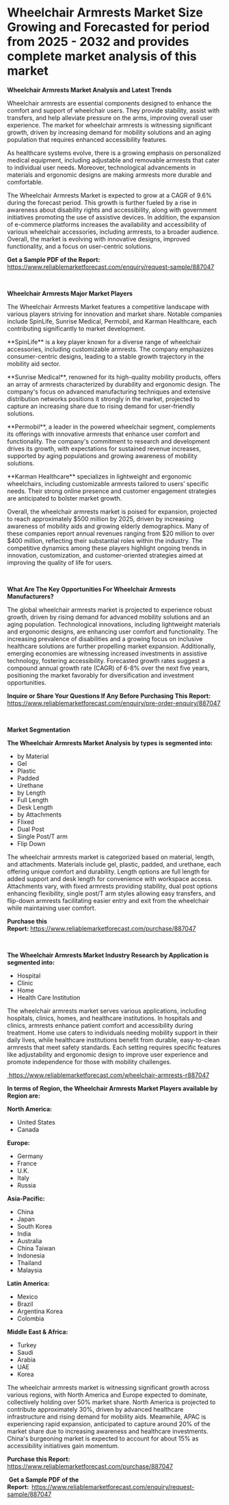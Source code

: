 <p><h1>Wheelchair Armrests Market Size Growing and Forecasted for period from 2025 - 2032 and provides complete market analysis of this market</h1></p><p><strong>Wheelchair Armrests Market Analysis and Latest Trends</strong></p>
<p><p>Wheelchair armrests are essential components designed to enhance the comfort and support of wheelchair users. They provide stability, assist with transfers, and help alleviate pressure on the arms, improving overall user experience. The market for wheelchair armrests is witnessing significant growth, driven by increasing demand for mobility solutions and an aging population that requires enhanced accessibility features. </p><p>As healthcare systems evolve, there is a growing emphasis on personalized medical equipment, including adjustable and removable armrests that cater to individual user needs. Moreover, technological advancements in materials and ergonomic designs are making armrests more durable and comfortable. </p><p>The Wheelchair Armrests Market is expected to grow at a CAGR of 9.6% during the forecast period. This growth is further fueled by a rise in awareness about disability rights and accessibility, along with government initiatives promoting the use of assistive devices. In addition, the expansion of e-commerce platforms increases the availability and accessibility of various wheelchair accessories, including armrests, to a broader audience. Overall, the market is evolving with innovative designs, improved functionality, and a focus on user-centric solutions.</p></p>
<p><strong>Get a Sample PDF of the Report:&nbsp;</strong> <a href="https://www.reliablemarketforecast.com/enquiry/request-sample/887047?utm_campaign=2445&utm_medium=2&utm_source=Github&utm_content=ia&utm_term=13042025&utm_id=wheelchair-armrests">https://www.reliablemarketforecast.com/enquiry/request-sample/887047</a></p>
<p>&nbsp;</p>
<p><strong>Wheelchair Armrests Major Market Players</strong></p>
<p><p>The Wheelchair Armrests Market features a competitive landscape with various players striving for innovation and market share. Notable companies include SpinLife, Sunrise Medical, Permobil, and Karman Healthcare, each contributing significantly to market development.</p><p>**SpinLife** is a key player known for a diverse range of wheelchair accessories, including customizable armrests. The company emphasizes consumer-centric designs, leading to a stable growth trajectory in the mobility aid sector.</p><p>**Sunrise Medical**, renowned for its high-quality mobility products, offers an array of armrests characterized by durability and ergonomic design. The company's focus on advanced manufacturing techniques and extensive distribution networks positions it strongly in the market, projected to capture an increasing share due to rising demand for user-friendly solutions.</p><p>**Permobil**, a leader in the powered wheelchair segment, complements its offerings with innovative armrests that enhance user comfort and functionality. The company's commitment to research and development drives its growth, with expectations for sustained revenue increases, supported by aging populations and growing awareness of mobility solutions.</p><p>**Karman Healthcare** specializes in lightweight and ergonomic wheelchairs, including customizable armrests tailored to users’ specific needs. Their strong online presence and customer engagement strategies are anticipated to bolster market growth.</p><p>Overall, the wheelchair armrests market is poised for expansion, projected to reach approximately $500 million by 2025, driven by increasing awareness of mobility aids and growing elderly demographics. Many of these companies report annual revenues ranging from $20 million to over $400 million, reflecting their substantial roles within the industry. The competitive dynamics among these players highlight ongoing trends in innovation, customization, and customer-oriented strategies aimed at improving the quality of life for users.</p></p>
<p>&nbsp;</p>
<p><strong>What Are The Key Opportunities For Wheelchair Armrests Manufacturers?</strong></p>
<p><p>The global wheelchair armrests market is projected to experience robust growth, driven by rising demand for advanced mobility solutions and an aging population. Technological innovations, including lightweight materials and ergonomic designs, are enhancing user comfort and functionality. The increasing prevalence of disabilities and a growing focus on inclusive healthcare solutions are further propelling market expansion. Additionally, emerging economies are witnessing increased investments in assistive technology, fostering accessibility. Forecasted growth rates suggest a compound annual growth rate (CAGR) of 6-8% over the next five years, positioning the market favorably for diversification and investment opportunities.</p></p>
<p><strong>Inquire or Share Your Questions If Any Before Purchasing This Report:</strong> <a href="https://www.reliablemarketforecast.com/enquiry/pre-order-enquiry/887047?utm_campaign=2445&utm_medium=2&utm_source=Github&utm_content=ia&utm_term=13042025&utm_id=wheelchair-armrests">https://www.reliablemarketforecast.com/enquiry/pre-order-enquiry/887047</a></p>
<p>&nbsp;</p>
<p><strong>Market Segmentation</strong></p>
<p><strong>The Wheelchair Armrests Market Analysis by types is segmented into:</strong></p>
<p><ul><li>by Material</li><li>Gel</li><li>Plastic</li><li>Padded</li><li>Urethane</li><li>by Length</li><li>Full Length</li><li>Desk Length</li><li>by Attachments</li><li>Flixed</li><li>Dual Post</li><li>Single Post/T arm</li><li>Flip Down</li></ul></p>
<p><p>The wheelchair armrests market is categorized based on material, length, and attachments. Materials include gel, plastic, padded, and urethane, each offering unique comfort and durability. Length options are full length for added support and desk length for convenience with workspace access. Attachments vary, with fixed armrests providing stability, dual post options enhancing flexibility, single post/T arm styles allowing easy transfers, and flip-down armrests facilitating easier entry and exit from the wheelchair while maintaining user comfort.</p></p>
<p><strong>Purchase this Report:&nbsp;</strong><a href="https://www.reliablemarketforecast.com/purchase/887047?utm_campaign=2445&utm_medium=2&utm_source=Github&utm_content=ia&utm_term=13042025&utm_id=wheelchair-armrests">https://www.reliablemarketforecast.com/purchase/887047</a></p>
<p>&nbsp;</p>
<p><strong>The Wheelchair Armrests Market Industry Research by Application is segmented into:</strong></p>
<p><ul><li>Hospital</li><li>Clinic</li><li>Home</li><li>Health Care Institution</li></ul></p>
<p><p>The wheelchair armrests market serves various applications, including hospitals, clinics, homes, and healthcare institutions. In hospitals and clinics, armrests enhance patient comfort and accessibility during treatment. Home use caters to individuals needing mobility support in their daily lives, while healthcare institutions benefit from durable, easy-to-clean armrests that meet safety standards. Each setting requires specific features like adjustability and ergonomic design to improve user experience and promote independence for those with mobility challenges.</p></p>
<p><a href="https://www.reliablemarketforecast.com/wheelchair-armrests-r887047?utm_campaign=2445&utm_medium=2&utm_source=Github&utm_content=ia&utm_term=13042025&utm_id=wheelchair-armrests">&nbsp;https://www.reliablemarketforecast.com/wheelchair-armrests-r887047</a></p>
<p><strong>In terms of Region, the Wheelchair Armrests Market Players available by Region are:</strong></p>
<p>
    <p> <strong> North America: </strong>
        <ul>
            <li>United States</li>
            <li>Canada</li>
        </ul>
        </p> 
    <p> <strong> Europe: </strong>
        <ul>
            <li>Germany</li>
            <li>France</li>
            <li>U.K.</li>
            <li>Italy</li>
            <li>Russia</li>
        </ul>
        </p> 
    <p> <strong> Asia-Pacific: </strong>
        <ul>
            <li>China</li>
            <li>Japan</li>
            <li>South Korea</li>
            <li>India</li>
            <li>Australia</li>
            <li>China Taiwan</li>
            <li>Indonesia</li>
            <li>Thailand</li>
            <li>Malaysia</li>
        </ul>
        </p> 
    <p> <strong> Latin America: </strong>
        <ul>
            <li>Mexico</li>
            <li>Brazil</li>
            <li>Argentina Korea</li>
            <li>Colombia</li>
        </ul>
        </p> 
    <p> <strong> Middle East & Africa: </strong>
        <ul>
            <li>Turkey</li>
            <li>Saudi</li>
            <li>Arabia</li>
            <li>UAE</li>
            <li>Korea</li>
        </ul>
    </p>
    </p>
<p><p>The wheelchair armrests market is witnessing significant growth across various regions, with North America and Europe expected to dominate, collectively holding over 50% market share. North America is projected to contribute approximately 30%, driven by advanced healthcare infrastructure and rising demand for mobility aids. Meanwhile, APAC is experiencing rapid expansion, anticipated to capture around 20% of the market share due to increasing awareness and healthcare investments. China's burgeoning market is expected to account for about 15% as accessibility initiatives gain momentum.</p></p>
<p><strong>Purchase this Report: </strong><a href="https://www.reliablemarketforecast.com/purchase/887047?utm_campaign=2445&utm_medium=2&utm_source=Github&utm_content=ia&utm_term=13042025&utm_id=wheelchair-armrests">https://www.reliablemarketforecast.com/purchase/887047</a></p>
<p>&nbsp;<strong>Get a Sample PDF of the Report:&nbsp;&nbsp;</strong><a href="https://www.reliablemarketforecast.com/enquiry/request-sample/887047?utm_campaign=2445&utm_medium=2&utm_source=Github&utm_content=ia&utm_term=13042025&utm_id=wheelchair-armrests">https://www.reliablemarketforecast.com/enquiry/request-sample/887047</a></p>
<p><strong></strong></p>
<p><p></p><p></p><p></p></p>